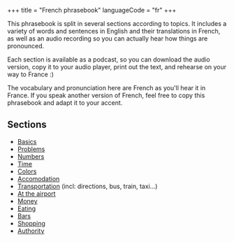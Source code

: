 +++
title = "French phrasebook"
languageCode = "fr"
+++

This phrasebook is split in several sections according to topics. It
includes a variety of words and sentences in English and their
translations in French, as well as an audio recording so you can
actually hear how things are pronounced.

Each section is available as a podcast, so you can download the audio
version, copy it to your audio player, print out the text, and rehearse
on your way to France :)

The vocabulary and pronunciation here are French as you'll hear it in
France. If you speak another version of French, feel free to copy this
phrasebook and adapt it to your accent.

## Sections

  - [Basics](/fr/French_phrasebook_basics)
  - [Problems](/fr/French_phrasebook_problems)
  - [Numbers](/fr/French_phrasebook_numbers)
  - [Time](/fr/French_phrasebook_time)
  - [Colors](/fr/French_phrasebook_colors)
  - [Accomodation](/fr/French_phrasebook_accomodation)
  - [Transportation](/fr/French_phrasebook_transportation) (incl:
    directions, bus, train, taxi...)
  - [At the airport](/fr/French_phrasebook_airport)
  - [Money](/fr/French_phrasebook_money)
  - [Eating](/fr/French_phrasebook_eating)
  - [Bars](/fr/French_phrasebook_bars)
  - [Shopping](/fr/French_phrasebook_shopping)
  - [Authority](/fr/French_phrasebook_authority)
